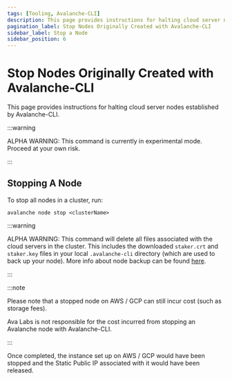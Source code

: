 ```yaml
---
tags: [Tooling, Avalanche-CLI]
description: This page provides instructions for halting cloud server nodes established by Avalanche-CLI.
pagination_label: Stop Nodes Originally Created with Avalanche-CLI
sidebar_label: Stop a Node
sidebar_position: 6
---
```

# Stop Nodes Originally Created with Avalanche-CLI

This page provides instructions for halting cloud server nodes established by Avalanche-CLI.

:::warning

ALPHA WARNING: This command is currently in experimental mode. Proceed at your own risk.

:::

## Stopping A Node

To stop all nodes in a cluster, run:

```shell
avalanche node stop <clusterName>
```

:::warning

ALPHA WARNING: This command will delete all files associated with the cloud servers in the cluster. 
This includes the downloaded `staker.crt` and `staker.key` files in your local `.avalanche-cli` 
directory (which are used to back up your node). More info about node backup can be found [here](/nodes/maintain/node-backup-and-restore.md).

:::


:::note

Please note that a stopped node on AWS / GCP can still incur cost (such as storage fees).

Ava Labs is not responsible for the cost incurred from stopping an Avalanche node with
Avalanche-CLI.

:::

Once completed, the instance set up on AWS / GCP would have been stopped and the Static Public IP
associated with it would have been released.
